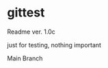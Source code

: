 gittest
=======
Readme ver. 1.0c

just for testing, nothing important

<cleaned>
Main Branch

<insert email here>
